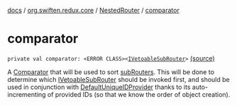 [docs](../../index.md) / [org.swiften.redux.core](../index.md) / [NestedRouter](index.md) / [comparator](./comparator.md)

# comparator

`private val comparator: <ERROR CLASS><`[`IVetoableSubRouter`](../-i-vetoable-sub-router/index.md)`>` [(source)](https://github.com/protoman92/KotlinRedux/tree/master/common\common-core\src\main\kotlin/org/swiften/redux/core/NestedRouter.kt#L28)

A [Comparator](#) that will be used to sort [subRouters](sub-routers.md). This will be done to
determine which [IVetoableSubRouter](../-i-vetoable-sub-router/index.md) should be invoked first, and should be used in conjunction
with [DefaultUniqueIDProvider](../-default-unique-i-d-provider/index.md) thanks to its auto-incrementing of provided IDs (so that we know
the order of object creation).

